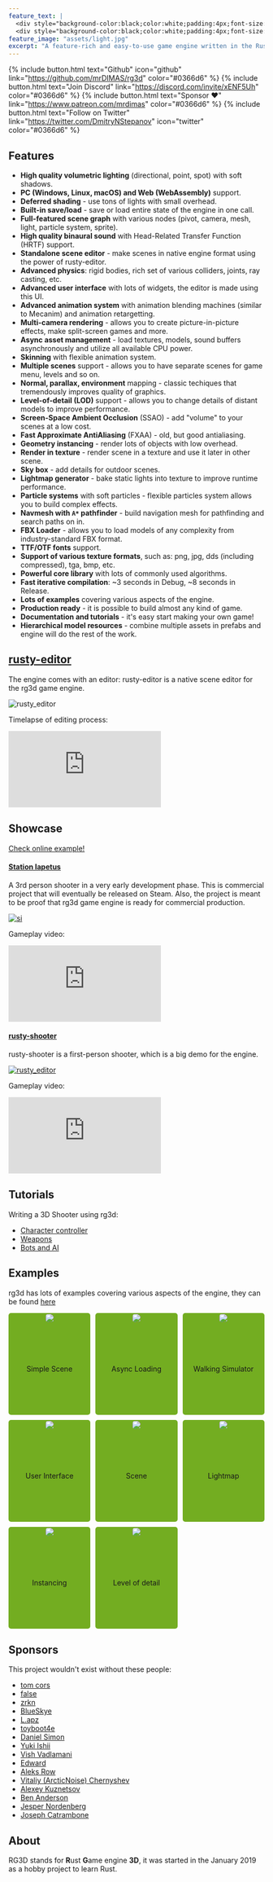 ```yaml
---
feature_text: |
  <div style="background-color:black;color:white;padding:4px;font-size:40px">Rust Game engine 3D</div>
  <div style="background-color:black;color:white;padding:4px;font-size:18px">A feature-rich and easy-to-use game engine written in the Rust programming language</div>  
feature_image: "assets/light.jpg"
excerpt: "A feature-rich and easy-to-use game engine written in the Rust programming language"
---
```


{% include button.html text="Github" icon="github" link="https://github.com/mrDIMAS/rg3d" color="#0366d6" %} {% include button.html text="Join Discord" link="https://discord.com/invite/xENF5Uh" color="#0366d6" %} {% include button.html text="Sponsor ♥" link="https://www.patreon.com/mrdimas" color="#0366d6" %} {% include button.html text="Follow on Twitter" link="https://twitter.com/DmitryNStepanov" icon="twitter" color="#0366d6" %} 

## Features

- **High quality volumetric lighting** (directional, point, spot) with soft shadows.
- **PC (Windows, Linux, macOS) and Web (WebAssembly)** support.
- **Deferred shading** - use tons of lights with small overhead.
- **Built-in save/load** - save or load entire state of the engine in one call.
- **Full-featured scene graph** with various nodes (pivot, camera, mesh, light, particle system, sprite).
- **High quality binaural sound** with Head-Related Transfer Function (HRTF) support.
- **Standalone scene editor** - make scenes in native engine format using the power of rusty-editor.
- **Advanced physics**: rigid bodies, rich set of various colliders, joints, ray casting, etc.
- **Advanced user interface** with lots of widgets, the editor is made using this UI.
- **Advanced animation system** with animation blending machines (similar to Mecanim) and animation retargetting.
- **Multi-camera rendering** - allows you to create picture-in-picture effects, make split-screen games
and more.
- **Async asset management** - load textures, models, sound buffers asynchronously and utilize all available CPU power.
- **Skinning** with flexible animation system.
- **Multiple scenes** support - allows you to have separate scenes for game menu, levels and so on.
- **Normal, parallax, environment** mapping - classic techiques that tremendously improves quality of graphics.
- **Level-of-detail (LOD)** support - allows you to change details of distant models to improve performance.
- **Screen-Space Ambient Occlusion** (SSAO) - add "volume" to your scenes at a low cost.
- **Fast Approximate AntiAliasing** (FXAA) - old, but good antialiasing.
- **Geometry instancing** - render lots of objects with low overhead.
- **Render in texture** - render scene in a texture and use it later in other scene.
- **Sky box** - add details for outdoor scenes.
- **Lightmap generator** - bake static lights into texture to improve runtime performance.
- **Particle systems** with soft particles - flexible particles system allows you to build complex effects.
- **Navmesh with `A*` pathfinder** - build navigation mesh for pathfinding and search paths on in.
- **FBX Loader** - allows you to load models of any complexity from industry-standard FBX format.
- **TTF/OTF fonts** support.
- **Support of various texture formats**, such as: png, jpg, dds (including compressed), tga, bmp, etc.
- **Powerful core library** with lots of commonly used algorithms.
- **Fast iterative compilation**: ~3 seconds in Debug, ~8 seconds in Release.
- **Lots of examples** covering various aspects of the engine.
- **Production ready** - it is possible to build almost any kind of game.
- **Documentation and tutorials** - it's easy start making your own game!
- **Hierarchical model resources** - combine multiple assets in prefabs and engine will do the rest of the work.

## [rusty-editor](https://github.com/mrDIMAS/rusty-editor)

The engine comes with an editor: rusty-editor is a native scene editor for the rg3d game engine.

![rusty_editor](assets/rusty_editor.jpg)

Timelapse of editing process:

<div class="video">
  <iframe src="https://www.youtube.com/embed/74VGnf69yDI" frameborder="0" allowfullscreen title="Timelapse"></iframe>
</div>

## Showcase

[Check online example!](./assets/webexample/index.html)

#### [Station Iapetus](https://github.com/mrDIMAS/StationIapetus)

A 3rd person shooter in a very early development phase. 
This is commercial project that will eventually be released on Steam.
Also, the project is meant to be proof that rg3d game engine is ready for commercial production.

[![si](assets/station_iapetus_27_02_21_01.jpg)](https://github.com/mrDIMAS/StationIapetus)

Gameplay video:

<div class="video">
  <iframe src="https://www.youtube.com/embed/O_ETjSkVBME" frameborder="0" allowfullscreen title="Gameplay video"></iframe>
</div>

#### [rusty-shooter](https://github.com/mrDIMAS/rusty-shooter)

rusty-shooter is a first-person shooter, which is a big demo for the engine.

[![rusty_editor](assets/rusty_shooter.jpg)](https://github.com/mrDIMAS/rusty-shooter)

Gameplay video:

<div class="video">
  <iframe src="https://www.youtube.com/embed/UDn8ymyXPcI" frameborder="0" allowfullscreen title="Gameplay video"></iframe>
</div>

## Tutorials

Writing a 3D Shooter using rg3d:
- [Character controller](https://rg3d.rs/tutorials/2021/03/05/tutorial1.html)
- [Weapons](https://rg3d.rs/tutorials/2021/03/09/tutorial2.html)
- [Bots and AI](https://rg3d.rs/tutorials/2021/03/11/tutorial3.html)

## Examples

rg3d has lots of examples covering various aspects of the engine, they can be found [here](https://github.com/rg3dengine/rg3d/tree/master/examples)

<style type="text/css">
	.wrapper {
		display: grid;
		grid-template-columns: 1fr 1fr 1fr;
		grid-column-gap: 10px;
		grid-row-gap: 10px;
		border-radius: 5px;
		grid-auto-rows: 200px;
	}
	.inner {
		display: grid;
		border-radius: 5px;
		background: #73AD21;
	}
	.cell {
		display: grid;
		padding: 2px;
		text-align: center;
	}
	.round_image {
		border-radius: 5px;
	}
</style>

<div class="wrapper">
   <div class="inner">
		<div class="cell">
			<a href="https://github.com/rg3dengine/rg3d/blob/master/examples/simple.rs">
				<img class="round_image" src="assets/example01.jpg"/>
			</a>
		</div>
		<div class="cell">Simple Scene</div>  
   </div>
   <div class="inner">
		<div class="cell">
			<a href="https://github.com/rg3dengine/rg3d/blob/master/examples/async.rs">
				<img class="round_image" src="assets/example02.jpg"/>
			</a>
		</div>
		<div class="cell">Async Loading</div>  
   </div>
   <div class="inner">
		<div class="cell">
			<a href="https://github.com/rg3dengine/rg3d/blob/master/examples/3rd_person.rs">
				<img class="round_image" src="assets/example03.jpg"/>
			</a>
		</div>
		<div class="cell">Walking Simulator</div>  
	</div>
	<div class="inner">
		<div class="cell">
			<a href="https://github.com/rg3dengine/rg3d/blob/master/examples/ui.rs">
				<img class="round_image" src="assets/example04.jpg"/>
			</a>
		</div>
		<div class="cell">User Interface</div>  
	</div>
	<div class="inner">
		<div class="cell">
			<a href="https://github.com/rg3dengine/rg3d/blob/master/examples/scene.rs">
				<img class="round_image" src="assets/example05.jpg"/>
			</a>
		</div>
		<div class="cell">Scene</div>  
	</div>
	<div class="inner">
		<div class="cell">
			<a href="https://github.com/rg3dengine/rg3d/blob/master/examples/lightmap.rs">
				<img class="round_image" src="assets/example06.jpg"/>
			</a>
		</div>
		<div class="cell">Lightmap</div>  
	</div>
	<div class="inner">
		<div class="cell">
			<a href="https://github.com/rg3dengine/rg3d/blob/master/examples/instancing.rs">
				<img class="round_image" src="assets/example07.jpg"/>
			</a>
		</div>
		<div class="cell">Instancing</div>  
	</div>
		<div class="inner">
		<div class="cell">
			<a href="https://github.com/rg3dengine/rg3d/blob/master/examples/lod.rs">
				<img class="round_image" src="assets/example08.jpg"/>
			</a>
		</div>
		<div class="cell">Level of detail</div>  
	</div>
</div>

## Sponsors

This project wouldn't exist without these people:

- [tom cors](https://www.patreon.com/user/creators?u=11268466)
- [false](https://www.patreon.com/user/creators?u=713537)
- [zrkn](https://www.patreon.com/user?u=23413376)
- [BlueSkye](https://www.patreon.com/EmotionalSnow/creators)
- [L.apz](https://www.patreon.com/user/creators?u=5448832)
- [toyboot4e](https://www.patreon.com/user/creators?u=53758973)
- [Daniel Simon](https://www.patreon.com/user/creators?u=43754885)
- [Yuki Ishii](https://www.patreon.com/user?u=9564103)
- [Vish Vadlamani](https://www.patreon.com/user/creators?u=42768509)
- [Edward](https://www.patreon.com/user/creators?u=53507198)
- [Aleks Row](https://www.patreon.com/user/creators?u=51907853)
- [Vitaliy (ArcticNoise) Chernyshev](https://www.patreon.com/user?u=2601918)
- [Alexey Kuznetsov](https://www.patreon.com/user?u=39375025)
- [Ben Anderson](https://www.patreon.com/user/creators?u=14436239)
- [Jesper Nordenberg](https://www.patreon.com/jesnor)
- [Joseph Catrambone](https://www.patreon.com/user/creators?u=4738580)

## About

RG3D stands for **R**ust **G**ame engine **3D**, it was started in the January 2019 as a hobby project to learn Rust.
